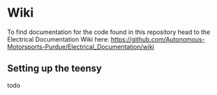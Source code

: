 # Wiki
To find documentation for the code found in this repository head to the Electrical Documentation Wiki here: https://github.com/Autonomous-Motorsports-Purdue/Electrical_Documentation/wiki

## Setting up the teensy

todo
